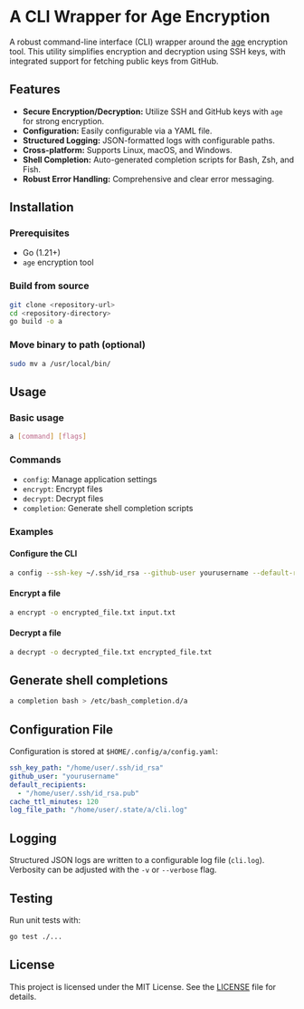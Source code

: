 # A CLI Wrapper for Age Encryption

A robust command-line interface (CLI) wrapper around the [age](https://github.com/FiloSottile/age)
encryption tool. This utility simplifies encryption and decryption using SSH keys,
with integrated support for fetching public keys from GitHub.

## Features

* **Secure Encryption/Decryption:** Utilize SSH and GitHub keys with `age` for strong encryption.
* **Configuration:** Easily configurable via a YAML file.
* **Structured Logging:** JSON-formatted logs with configurable paths.
* **Cross-platform:** Supports Linux, macOS, and Windows.
* **Shell Completion:** Auto-generated completion scripts for Bash, Zsh, and Fish.
* **Robust Error Handling:** Comprehensive and clear error messaging.

## Installation

### Prerequisites

* Go (1.21+)
* `age` encryption tool

### Build from source

```bash
git clone <repository-url>
cd <repository-directory>
go build -o a
```

### Move binary to path (optional)

```bash
sudo mv a /usr/local/bin/
```

## Usage

### Basic usage

```bash
a [command] [flags]
```

### Commands

* `config`: Manage application settings
* `encrypt`: Encrypt files
* `decrypt`: Decrypt files
* `completion`: Generate shell completion scripts

### Examples

#### Configure the CLI

```bash
a config --ssh-key ~/.ssh/id_rsa --github-user yourusername --default-recipients ~/.ssh/id_rsa.pub --cache-ttl 120
```

#### Encrypt a file

```bash
a encrypt -o encrypted_file.txt input.txt
```

#### Decrypt a file

```bash
a decrypt -o decrypted_file.txt encrypted_file.txt
```

## Generate shell completions

```bash
a completion bash > /etc/bash_completion.d/a
```

## Configuration File

Configuration is stored at `$HOME/.config/a/config.yaml`:

```yaml
ssh_key_path: "/home/user/.ssh/id_rsa"
github_user: "yourusername"
default_recipients:
  - "/home/user/.ssh/id_rsa.pub"
cache_ttl_minutes: 120
log_file_path: "/home/user/.state/a/cli.log"
```

## Logging

Structured JSON logs are written to a configurable log file (`cli.log`). Verbosity can be adjusted with the `-v` or `--verbose` flag.

## Testing

Run unit tests with:

```bash
go test ./...
```

## License

This project is licensed under the MIT License. See the [LICENSE](LICENSE) file for details.
